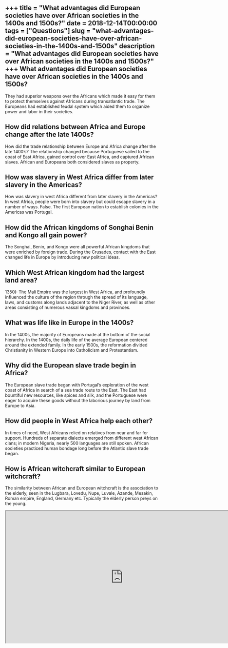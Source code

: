 +++
title = "What advantages did European societies have over African societies in the 1400s and 1500s?"
date = 2018-12-14T00:00:00
tags = ["Questions"]
slug = "what-advantages-did-european-societies-have-over-african-societies-in-the-1400s-and-1500s"
description = "What advantages did European societies have over African societies in the 1400s and 1500s?"
+++
What advantages did European societies have over African societies in the 1400s and 1500s?
------------------------------------------------------------------------------------------

They had superior weapons over the Africans which made it easy for them to protect themselves against Africans during transatlantic trade. The Europeans had established feudal system which aided them to organize power and labor in their societies.

How did relations between Africa and Europe change after the late 1400s?
------------------------------------------------------------------------

How did the trade relationship between Europe and Africa change after the late 1400’s? The relationship changed because Portuguese sailed to the coast of East Africa, gained control over East Africa, and captured African slaves. African and Europeans both considered slaves as property.

How was slavery in West Africa differ from later slavery in the Americas?
-------------------------------------------------------------------------

How was slavery in west Africa different from later slavery in the Americas? In west Africa, people were born into slavery but could escape slavery in a number of ways. False. The first European nation to establish colonies in the Americas was Portugal.

How did the African kingdoms of Songhai Benin and Kongo all gain power?
-----------------------------------------------------------------------

The Songhai, Benin, and Kongo were all powerful African kingdoms that were enriched by foreign trade. During the Crusades, contact with the East changed life in Europe by introducing new political ideas.

Which West African kingdom had the largest land area?
-----------------------------------------------------

1350): The Mali Empire was the largest in West Africa, and profoundly influenced the culture of the region through the spread of its language, laws, and customs along lands adjacent to the Niger River, as well as other areas consisting of numerous vassal kingdoms and provinces.

What was life like in Europe in the 1400s?
------------------------------------------

In the 1400s, the majority of Europeans made at the bottom of the social hierarchy. In the 1400s, the daily life of the average European centered around the extended family. In the early 1500s, the reformation divided Christianity in Western Europe into Catholicism and Protestantism.

Why did the European slave trade begin in Africa?
-------------------------------------------------

The European slave trade began with Portugal’s exploration of the west coast of Africa in search of a sea trade route to the East. The East had bountiful new resources, like spices and silk, and the Portuguese were eager to acquire these goods without the laborious journey by land from Europe to Asia.

How did people in West Africa help each other?
----------------------------------------------

In times of need, West Africans relied on relatives from near and far for support. Hundreds of separate dialects emerged from different west African clans; in modern Nigeria, nearly 500 languages are still spoken. African societies practiced human bondage long before the Atlantic slave trade began.

How is African witchcraft similar to European witchcraft?
---------------------------------------------------------

The similarity between African and European witchcraft is the association to the elderly, seen in the Lugbara, Lovedu, Nupe, Luvale, Azande, Mesakin, Roman empire, England, Germany etc. Typically the elderly person preys on the young.

<iframe allow="accelerometer; autoplay; clipboard-write; encrypted-media; gyroscope; picture-in-picture" allowfullscreen="" class="__youtube_prefs__  epyt-is-override  no-lazyload" data-no-lazy="1" data-origheight="433" data-origwidth="770" data-skipgform_ajax_framebjll="" height="433" id="_ytid_32162" loading="lazy" src="https://www.youtube.com/embed/B8Vx6ZfteoY?enablejsapi=1&autoplay=0&cc_load_policy=0&cc_lang_pref=&iv_load_policy=1&loop=0&modestbranding=0&rel=1&fs=1&playsinline=0&autohide=2&theme=dark&color=red&controls=1&" title="YouTube player" width="770"></iframe>